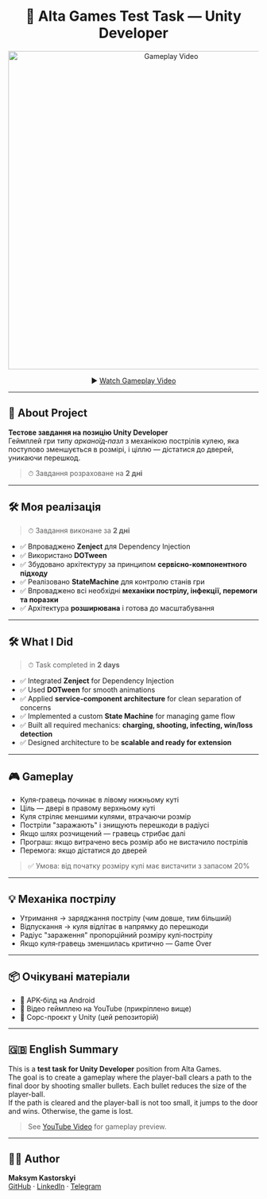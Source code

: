 <h1 align="center">🎯 Alta Games Test Task — Unity Developer</h1>

<p align="center">
  <a href="https://www.youtube.com/watch?v=sIEtugHc4NI" target="_blank">
    <img src="https://img.youtube.com/vi/sIEtugHc4NI/maxresdefault.jpg" width="640" alt="Gameplay Video"/>
  </a>
</p>

<p align="center">
  ▶️ <a href="https://www.youtube.com/watch?v=sIEtugHc4NI" target="_blank">Watch Gameplay Video</a>
</p>

---

## 📱 About Project

**Тестове завдання на позицію Unity Developer**  
Геймплей гри типу *арканоїд‑пазл* з механікою пострілів кулею, яка поступово зменшується в розмірі, і ціллю — дістатися до дверей, уникаючи перешкод.

> ⏱ Завдання розраховане на **2 дні**

---

## 🛠 Моя реалізація

> ⏱ Завдання виконане за **2 дні**

- ✅ Впроваджено **Zenject** для Dependency Injection  
- ✅ Використано **DOTween**  
- ✅ Збудовано архітектуру за принципом **сервісно-компонентного підходу**  
- ✅ Реалізовано **StateMachine** для контролю станів гри  
- ✅ Впроваджено всі необхідні **механіки пострілу, інфекції, перемоги та поразки**  
- ✅ Архітектура **розширювана** і готова до масштабування

---

## 🛠 What I Did

> ⏱ Task completed in **2 days**

- ✅ Integrated **Zenject** for Dependency Injection  
- ✅ Used **DOTween** for smooth animations  
- ✅ Applied **service-component architecture** for clean separation of concerns  
- ✅ Implemented a custom **State Machine** for managing game flow  
- ✅ Built all required mechanics: **charging, shooting, infecting, win/loss detection**  
- ✅ Designed architecture to be **scalable and ready for extension**


---

## 🎮 Gameplay

- Куля‑гравець починає в лівому нижньому куті
- Ціль — двері в правому верхньому куті
- Куля стріляє меншими кулями, втрачаючи розмір
- Постріли "заражають" і знищують перешкоди в радіусі
- Якщо шлях розчищений — гравець стрибає далі
- Програш: якщо витрачено весь розмір або не вистачило пострілів
- Перемога: якщо дістатися до дверей

> ✅ Умова: від початку розміру кулі має вистачити з запасом 20%

---

## 💡 Механіка пострілу

- Утримання → заряджання пострілу (чим довше, тим більший)
- Відпускання → куля відлітає в напрямку до перешкоди
- Радіус "зараження" пропорційний розміру кулі‑пострілу
- Якщо куля‑гравець зменшилась критично — Game Over

---

## 📦 Очікувані матеріали

- 📱 APK-білд на Android
- 🎥 Відео геймплею на YouTube (прикріплено вище)
- 🧠 Сорс-проєкт у Unity (цей репозиторій)

---

## 🇬🇧 English Summary

This is a **test task for Unity Developer** position from Alta Games.  
The goal is to create a gameplay where the player-ball clears a path to the final door by shooting smaller bullets. Each bullet reduces the size of the player-ball.  
If the path is cleared and the player-ball is not too small, it jumps to the door and wins. Otherwise, the game is lost.

> See [YouTube Video](https://www.youtube.com/watch?v=sIEtugHc4NI) for gameplay preview.

---

## 🧑‍💻 Author

**Maksym Kastorskyi**  
[GitHub](https://github.com/Olsney) · [LinkedIn](https://linkedin.com/in/maksym-kastorskyi) · [Telegram](https://t.me/M_Kast)
